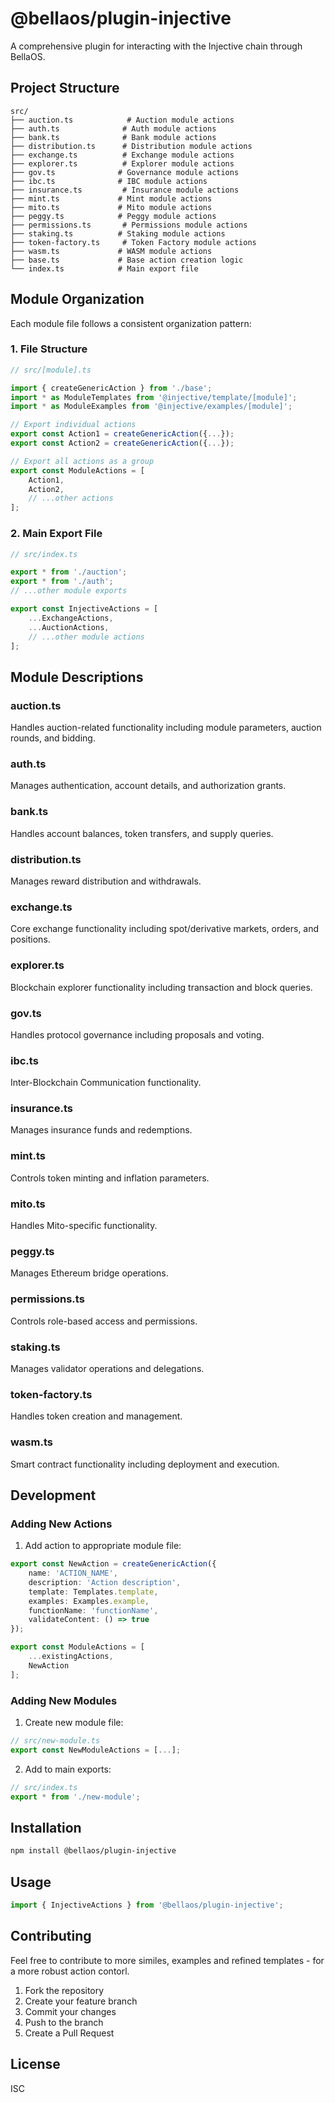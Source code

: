 # @bellaos/plugin-injective

A comprehensive plugin for interacting with the Injective chain through BellaOS.

## Project Structure

```
src/
├── auction.ts            # Auction module actions
├── auth.ts              # Auth module actions
├── bank.ts              # Bank module actions
├── distribution.ts      # Distribution module actions
├── exchange.ts          # Exchange module actions
├── explorer.ts          # Explorer module actions
├── gov.ts              # Governance module actions
├── ibc.ts              # IBC module actions
├── insurance.ts         # Insurance module actions
├── mint.ts             # Mint module actions
├── mito.ts             # Mito module actions
├── peggy.ts            # Peggy module actions
├── permissions.ts       # Permissions module actions
├── staking.ts          # Staking module actions
├── token-factory.ts     # Token Factory module actions
├── wasm.ts             # WASM module actions
├── base.ts             # Base action creation logic
└── index.ts            # Main export file
```

## Module Organization

Each module file follows a consistent organization pattern:

### 1. File Structure
```typescript
// src/[module].ts

import { createGenericAction } from './base';
import * as ModuleTemplates from '@injective/template/[module]';
import * as ModuleExamples from '@injective/examples/[module]';

// Export individual actions
export const Action1 = createGenericAction({...});
export const Action2 = createGenericAction({...});

// Export all actions as a group
export const ModuleActions = [
    Action1,
    Action2,
    // ...other actions
];
```

### 2. Main Export File
```typescript
// src/index.ts

export * from './auction';
export * from './auth';
// ...other module exports

export const InjectiveActions = [
    ...ExchangeActions,
    ...AuctionActions,
    // ...other module actions
];
```

## Module Descriptions

### auction.ts
Handles auction-related functionality including module parameters, auction rounds, and bidding.

### auth.ts
Manages authentication, account details, and authorization grants.

### bank.ts
Handles account balances, token transfers, and supply queries.

### distribution.ts
Manages reward distribution and withdrawals.

### exchange.ts
Core exchange functionality including spot/derivative markets, orders, and positions.

### explorer.ts
Blockchain explorer functionality including transaction and block queries.

### gov.ts
Handles protocol governance including proposals and voting.

### ibc.ts
Inter-Blockchain Communication functionality.

### insurance.ts
Manages insurance funds and redemptions.

### mint.ts
Controls token minting and inflation parameters.

### mito.ts
Handles Mito-specific functionality.

### peggy.ts
Manages Ethereum bridge operations.

### permissions.ts
Controls role-based access and permissions.

### staking.ts
Manages validator operations and delegations.

### token-factory.ts
Handles token creation and management.

### wasm.ts
Smart contract functionality including deployment and execution.

## Development

### Adding New Actions

1. Add action to appropriate module file:
```typescript
export const NewAction = createGenericAction({
    name: 'ACTION_NAME',
    description: 'Action description',
    template: Templates.template,
    examples: Examples.example,
    functionName: 'functionName',
    validateContent: () => true
});

export const ModuleActions = [
    ...existingActions,
    NewAction
];
```

### Adding New Modules

1. Create new module file:
```typescript
// src/new-module.ts
export const NewModuleActions = [...];
```

2. Add to main exports:
```typescript
// src/index.ts
export * from './new-module';
```

## Installation

```bash
npm install @bellaos/plugin-injective
```

## Usage

```typescript
import { InjectiveActions } from '@bellaos/plugin-injective';
```

## Contributing
Feel free to contribute to more similes, examples and refined templates - for a more robust action contorl.

1. Fork the repository
2. Create your feature branch
3. Commit your changes
4. Push to the branch
5. Create a Pull Request

## License

ISC